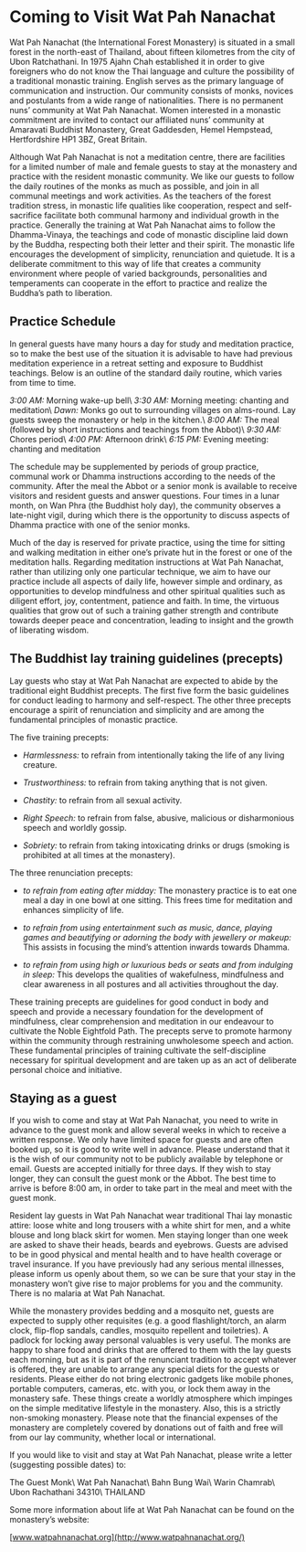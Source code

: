 Coming to Visit Wat Pah Nanachat
================================

Wat Pah Nanachat (the International Forest Monastery) is situated in a
small forest in the north-east of Thailand, about fifteen kilometres
from the city of Ubon Ratchathani. In 1975 Ajahn Chah established it in
order to give foreigners who do not know the Thai language and culture
the possibility of a traditional monastic training. English serves as
the primary language of communication and instruction. Our community
consists of monks, novices and postulants from a wide range of
nationalities. There is no permanent nuns’ community at Wat Pah
Nanachat. Women interested in a monastic commitment are invited to
contact our affiliated nuns’ community at Amaravati Buddhist Monastery,
Great Gaddesden, Hemel Hempstead, Hertfordshire HP1 3BZ, Great Britain.

Although Wat Pah Nanachat is not a meditation centre, there are
facilities for a limited number of male and female guests to stay at the
monastery and practice with the resident monastic community. We like our
guests to follow the daily routines of the monks as much as possible,
and join in all communal meetings and work activities. As the teachers
of the forest tradition stress, in monastic life qualities like
cooperation, respect and self-sacrifice facilitate both communal harmony
and individual growth in the practice. Generally the training at Wat Pah
Nanachat aims to follow the Dhamma-Vinaya, the teachings and code of
monastic discipline laid down by the Buddha, respecting both their
letter and their spirit. The monastic life encourages the development of
simplicity, renunciation and quietude. It is a deliberate commitment to
this way of life that creates a community environment where people of
varied backgrounds, personalities and temperaments can cooperate in the
effort to practice and realize the Buddha’s path to liberation.

Practice Schedule
-----------------

In general guests have many hours a day for study and meditation
practice, so to make the best use of the situation it is advisable to
have had previous meditation experience in a retreat setting and
exposure to Buddhist teachings. Below is an outline of the standard
daily routine, which varies from time to time.

*3:00 AM:* Morning wake-up bell\\
*3:30 AM:* Morning meeting: chanting and meditation\\
*Dawn:* Monks go out to surrounding villages on alms-round. Lay guests sweep the monastery or help in the kitchen.\\
*8:00 AM:* The meal (followed by short instructions and teachings from the Abbot)\\
*9:30 AM:* Chores period\\
*4:00 PM:* Afternoon drink\\
*6:15 PM:* Evening meeting: chanting and meditation

The schedule may be supplemented by periods of group practice, communal
work or Dhamma instructions according to the needs of the community.
After the meal the Abbot or a senior monk is available to receive
visitors and resident guests and answer questions. Four times in a lunar
month, on Wan Phra (the Buddhist holy day), the community observes a
late-night vigil, during which there is the opportunity to discuss
aspects of Dhamma practice with one of the senior monks.

Much of the day is reserved for private practice, using the time for
sitting and walking meditation in either one’s private hut in the forest
or one of the meditation halls. Regarding meditation instructions at Wat
Pah Nanachat, rather than utilizing only one particular technique, we
aim to have our practice include all aspects of daily life, however
simple and ordinary, as opportunities to develop mindfulness and other
spiritual qualities such as diligent effort, joy, contentment, patience
and faith. In time, the virtuous qualities that grow out of such a
training gather strength and contribute towards deeper peace and
concentration, leading to insight and the growth of liberating wisdom.

The Buddhist lay training guidelines (precepts)
-----------------------------------------------

Lay guests who stay at Wat Pah Nanachat are expected to abide by the
traditional eight Buddhist precepts. The first five form the basic
guidelines for conduct leading to harmony and self-respect. The other
three precepts encourage a spirit of renunciation and simplicity and are
among the fundamental principles of monastic practice.

The five training precepts:

-   *Harmlessness:* to refrain from intentionally taking the life of any
    living creature.

-   *Trustworthiness:* to refrain from taking anything that is not
    given.

-   *Chastity:* to refrain from all sexual activity.

-   *Right Speech:* to refrain from false, abusive, malicious or
    disharmonious speech and worldly gossip.

-   *Sobriety:* to refrain from taking intoxicating drinks or drugs
    (smoking is prohibited at all times at the monastery).

The three renunciation precepts:

-   *to refrain from eating after midday:* The monastery practice is to
    eat one meal a day in one bowl at one sitting. This frees time for
    meditation and enhances simplicity of life.

-   *to refrain from using entertainment such as music, dance, playing
    games and beautifying or adorning the body with jewellery or
    makeup:* This assists in focusing the mind’s attention inwards
    towards Dhamma.

-   *to refrain from using high or luxurious beds or seats and from
    indulging in sleep:* This develops the qualities of wakefulness,
    mindfulness and clear awareness in all postures and all activities
    throughout the day.

These training precepts are guidelines for good conduct in body and
speech and provide a necessary foundation for the development of
mindfulness, clear comprehension and meditation in our endeavour to
cultivate the Noble Eightfold Path. The precepts serve to promote
harmony within the community through restraining unwholesome speech and
action. These fundamental principles of training cultivate the
self-discipline necessary for spiritual development and are taken up as
an act of deliberate personal choice and initiative.

Staying as a guest
------------------

If you wish to come and stay at Wat Pah Nanachat, you need to write in
advance to the guest monk and allow several weeks in which to receive a
written response. We only have limited space for guests and are often
booked up, so it is good to write well in advance. Please understand
that it is the wish of our community not to be publicly available by
telephone or email. Guests are accepted initially for three days. If
they wish to stay longer, they can consult the guest monk or the Abbot.
The best time to arrive is before 8:00 am, in order to take part in the
meal and meet with the guest monk.

Resident lay guests in Wat Pah Nanachat wear traditional Thai lay
monastic attire: loose white and long trousers with a white shirt for
men, and a white blouse and long black skirt for women. Men staying
longer than one week are asked to shave their heads, beards and
eyebrows. Guests are advised to be in good physical and mental health
and to have health coverage or travel insurance. If you have previously
had any serious mental illnesses, please inform us openly about them, so
we can be sure that your stay in the monastery won’t give rise to major
problems for you and the community. There is no malaria at Wat Pah
Nanachat.

While the monastery provides bedding and a mosquito net, guests are
expected to supply other requisites (e.g. a good flashlight/torch, an
alarm clock, flip-flop sandals, candles, mosquito repellent and
toiletries). A padlock for locking away personal valuables is very
useful. The monks are happy to share food and drinks that are offered to
them with the lay guests each morning, but as it is part of the
renunciant tradition to accept whatever is offered, they are unable to
arrange any special diets for the guests or residents. Please either do
not bring electronic gadgets like mobile phones, portable computers,
cameras, etc. with you, or lock them away in the monastery safe. These
things create a worldly atmosphere which impinges on the simple
meditative lifestyle in the monastery. Also, this is a strictly
non-smoking monastery. Please note that the financial expenses of the
monastery are completely covered by donations out of faith and free will
from our lay community, whether local or international.

If you would like to visit and stay at Wat Pah Nanachat, please write a
letter (suggesting possible dates) to:

The Guest Monk\\
Wat Pah Nanachat\\
Bahn Bung Wai\\
Warin Chamrab\\
Ubon Rachathani 34310\\
THAILAND

Some more information about life at Wat Pah Nanachat can be found on the
monastery’s website:

[www.watpahnanachat.org](http://www.watpahnanachat.org/)
